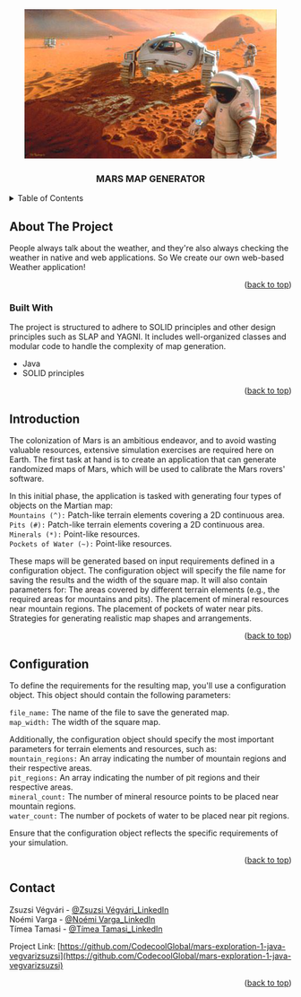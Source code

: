 <a name="readme-top"></a>


<!-- PROJECT LOGO -->
<br />
<div align="center">

![Mars](https://github.com/CodecoolGlobal/mars-exploration-1-java-vegvarizsuzsi/blob/development/src/main/resources/mars-mission.jpg)

<h3 align="center">MARS MAP GENERATOR</h3>
</div>



<!-- TABLE OF CONTENTS -->
<details>
  <summary>Table of Contents</summary>
  <ol>
    <li>
      <a href="#about-the-project">About The Project</a>
      <ul>
        <li><a href="#built-with">Built With</a></li>
      </ul>
    </li>
    <li>
      <a href="#introduction">Introduction</a></li>
    <li><a href="#configuration">Configuration</a></li>       
    <li><a href="#contact">Contact</a></li>    
  </ol>
</details>



<!-- ABOUT THE PROJECT -->
## About The Project

People always talk about the weather, and they're also always checking the weather in native and web applications. So We create our own web-based Weather application!
<p align="right">(<a href="#readme-top">back to top</a>)</p>



### Built With

The project is structured to adhere to SOLID principles and other design principles such as SLAP and YAGNI. It includes well-organized classes and modular code to handle the complexity of map generation.

* Java
* SOLID principles


<p align="right">(<a href="#readme-top">back to top</a>)</p>


<!-- INTRODUCTION -->
## Introduction

The colonization of Mars is an ambitious endeavor, and to avoid wasting valuable resources, extensive simulation exercises are required here on Earth.
The first task at hand is to create an application that can generate randomized maps of Mars, which will be used to calibrate the Mars rovers' software.

In this initial phase, the application is tasked with generating four types of objects on the Martian map:  
`Mountains (^):` Patch-like terrain elements covering a 2D continuous area.  
`Pits (#):` Patch-like terrain elements covering a 2D continuous area.   
`Minerals (*):` Point-like resources.  
`Pockets of Water (~):` Point-like resources.

These maps will be generated based on input requirements defined in a configuration object.
The configuration object will specify the file name for saving the results and the width of the square map. It will also contain parameters for:
The areas covered by different terrain elements (e.g., the required areas for mountains and pits).
The placement of mineral resources near mountain regions.
The placement of pockets of water near pits.
Strategies for generating realistic map shapes and arrangements.

<p align="right">(<a href="#readme-top">back to top</a>)</p>

## Configuration
To define the requirements for the resulting map, you'll use a configuration object. This object should contain the following parameters:

`file_name:` The name of the file to save the generated map.  
`map_width:` The width of the square map.  

Additionally, the configuration object should specify the most important parameters for terrain elements and resources, such as:  
`mountain_regions:` An array indicating the number of mountain regions and their respective areas.  
`pit_regions:` An array indicating the number of pit regions and their respective areas.  
`mineral_count:` The number of mineral resource points to be placed near mountain regions.  
`water_count:` The number of pockets of water to be placed near pit regions. 


Ensure that the configuration object reflects the specific requirements of your simulation.

<p align="right">(<a href="#readme-top">back to top</a>)</p>



<!-- CONTACT -->
## Contact

Zsuzsi Végvári - [@Zsuzsi Végvári_LinkedIn](https://www.linkedin.com/in/zsuzsiv%C3%A9gv%C3%A1ri/)  
Noémi Varga - [@Noémi Varga_LinkedIn](https://www.linkedin.com/in/noemi-varga-ba021060?lipi=urn%3Ali%3Apage%3Ad_flagship3_profile_view_base_contact_details%3BVaz10imJQ9aW7%2FCOiHT8wg%3D%3D)  
Tímea Tamasi - [@Tímea Tamasi_LinkedIn](https://www.linkedin.com/in/timea-tamasi?lipi=urn%3Ali%3Apage%3Ad_flagship3_profile_view_base_contact_details%3B54R4iAY9QGay7%2Bw%2B8F89yA%3D%3D)  

Project Link: [https://github.com/CodecoolGlobal/mars-exploration-1-java-vegvarizsuzsi](https://github.com/CodecoolGlobal/mars-exploration-1-java-vegvarizsuzsi)

<p align="right">(<a href="#readme-top">back to top</a>)</p>

[def]: https://developer.mozilla.org/static/img/web-docs-sprite.22a6a085fc69.png


